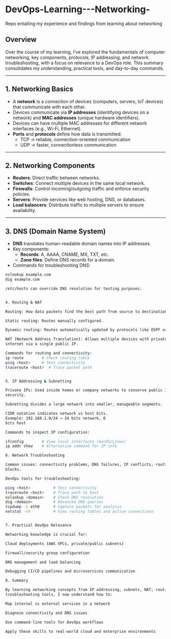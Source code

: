 # DevOps-Learning---Networking-
Repo entailing my experience and findings from learning about networking


## Overview
Over the course of my learning, I’ve explored the fundamentals of computer networking, key 
components, protocols, IP addressing, and network troubleshooting, with a focus on relevance 
to a DevOps role. This summary consolidates my understanding, practical tools, and day-to-day 
commands.

---

## 1. Networking Basics
- A **network** is a connection of devices (computers, servers, IoT devices) that communicate 
with each other.  
- Devices communicate via **IP addresses** (identifying devices on a network) and **MAC 
addresses** (unique hardware identifiers).  
- Devices can have multiple MAC addresses for different network interfaces (e.g., Wi-Fi, 
Ethernet).  
- **Ports** and **protocols** define how data is transmitted:
  - TCP → reliable, connection-oriented communication  
  - UDP → faster, connectionless communication  

---

## 2. Networking Components
- **Routers**: Direct traffic between networks.  
- **Switches**: Connect multiple devices in the same local network.  
- **Firewalls**: Control incoming/outgoing traffic and enforce security policies.  
- **Servers**: Provide services like web hosting, DNS, or databases.  
- **Load balancers**: Distribute traffic to multiple servers to ensure availability.  

---

## 3. DNS (Domain Name System)
- **DNS** translates human-readable domain names into IP addresses.  
- Key components:
  - **Records**: A, AAAA, CNAME, MX, TXT, etc.  
  - **Zone files**: Define DNS records for a domain.  
- Commands for troubleshooting DNS:
```bash
nslookup example.com
dig example.com

/etc/hosts can override DNS resolution for testing purposes.


4. Routing & NAT

Routing: How data packets find the best path from source to destination.

Static routing: Routes manually configured.

Dynamic routing: Routes automatically updated by protocols like OSPF or BGP.

NAT (Network Address Translation): Allows multiple devices with private IPs to access the 
internet via a single public IP.

Commands for routing and connectivity:
ip route        # Check routing table
ping <host>     # Test connectivity
traceroute <host>  # Trace packet path


5. IP Addressing & Subnetting

Private IPs: Used inside homes or company networks to conserve public IPs and improve 
security.

Subnetting divides a large network into smaller, manageable segments.

CIDR notation indicates network vs host bits.
Example: 192.168.1.0/24 → 24 bits network, 8 
bits host

Commands to inspect IP configuration:

ifconfig        # View local interfaces (macOS/Linux)
ip addr show    # Alternative command for IP info

6. Network Troubleshooting

Common issues: connectivity problems, DNS failures, IP conflicts, routing errors, firewall 
blocks.

DevOps tools for troubleshooting:

ping <host>          # Test connectivity
traceroute <host>    # Trace path to host
nslookup <domain>    # Check DNS resolution
dig <domain>         # Advanced DNS queries
tcpdump -i eth0      # Capture packets for analysis
netstat -rn          # View routing tables and active connections


7. Practical DevOps Relevance

Networking knowledge is crucial for:

Cloud deployments (AWS VPCs, private/public subnets)

Firewall/security group configuration

DNS management and load balancing

Debugging CI/CD pipelines and microservices communication

8. Summary

By learning networking concepts from IP addressing, subnets, NAT, routing, DNS, and 
troubleshooting tools, I now understand how to:

Map internal vs external services in a network

Diagnose connectivity and DNS issues

Use command-line tools for DevOps workflows

Apply these skills to real-world cloud and enterprise environments
